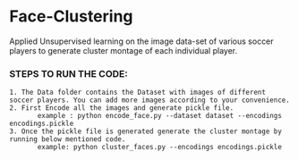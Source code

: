 # Face-Clustering
Applied Unsupervised learning on the image data-set of various soccer players to generate cluster montage of each individual player.

### STEPS TO RUN THE CODE:
	1. The Data folder contains the Dataset with images of different soccer players. You can add more images according to your convenience.
	2. First Encode all the images and generate pickle file.
           example : python encode_face.py --dataset dataset --encodings encodings.pickle
	3. Once the pickle file is generated generate the cluster montage by running below mentioned code.
           example: python cluster_faces.py --encodings encodings.pickle
